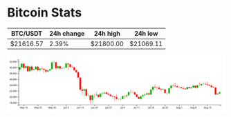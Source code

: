 # Bitcoin Stats

BTC/USDT|24h change|24h high|24h low|
|---|---|---|---|
|$21616.57|2.39%|$21800.00|$21069.11|

<img src="./chart.svg">
